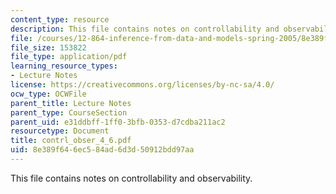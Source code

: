 ```yaml
---
content_type: resource
description: This file contains notes on controllability and observability.
file: /courses/12-864-inference-from-data-and-models-spring-2005/8e389f646ec584ad6d3d50912bdd97aa_contrl_obser_4_6.pdf
file_size: 153822
file_type: application/pdf
learning_resource_types:
- Lecture Notes
license: https://creativecommons.org/licenses/by-nc-sa/4.0/
ocw_type: OCWFile
parent_title: Lecture Notes
parent_type: CourseSection
parent_uid: e31ddbff-1ff0-3bfb-0353-d7cdba211ac2
resourcetype: Document
title: contrl_obser_4_6.pdf
uid: 8e389f64-6ec5-84ad-6d3d-50912bdd97aa
---
```

This file contains notes on controllability and observability.
